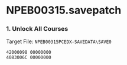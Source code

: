 # NPEB00315.savepatch

### 1. Unlock All Courses

Target File: `NPEB00315PCEDX-SAVEDATA\SAVE0`

```
42000098 00000000
4083006C 00000000
```


